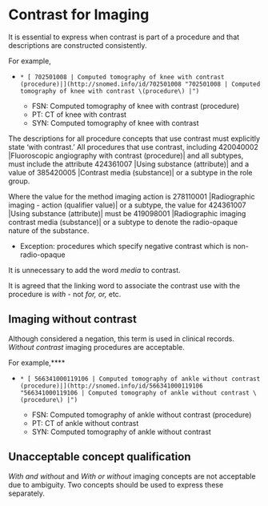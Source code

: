 # Contrast for Imaging

It is essential to express when contrast is part of a procedure and that descriptions are constructed consistently.

For example,

  *     * [ 702501008 | Computed tomography of knee with contrast (procedure)|](http://snomed.info/id/702501008 "702501008 | Computed tomography of knee with contrast \(procedure\) |")
      * FSN: Computed tomography of knee with contrast (procedure) 
      * PT: CT of knee with contrast
      * SYN: Computed tomography of knee with contrast 

The descriptions for all procedure concepts that use contrast must explicitly state ‘with contrast.’ All procedures that use contrast, including 420040002 |Fluoroscopic angiography with contrast (procedure)| and all subtypes, must include the attribute 424361007 |Using substance (attribute)| and a value of 385420005 |Contrast media (substance)| or a subtype in the role group. 

Where the value for the method imaging action is 278110001 |Radiographic imaging - action (qualifier value)| or a subtype, the value for 424361007 |Using substance (attribute)| must be 419098001 |Radiographic imaging contrast media (substance)| or a subtype to denote the radio-opaque nature of the substance.

  * Exception: procedures which specify negative contrast which is non-radio-opaque

It is unnecessary to add the word _media_ to contrast.

It is agreed that the linking word to associate the contrast use with the procedure is  _with_ \- not _for,_ _or,_ etc.

## Imaging without contrast

Although considered a negation, this term is used in clinical records.  _Without contrast_ imaging procedures are acceptable.

For example,****

  *     * [ 566341000119106 | Computed tomography of ankle without contrast (procedure)|](http://snomed.info/id/566341000119106 "566341000119106 | Computed tomography of ankle without contrast \(procedure\) |")
      * FSN: Computed tomography of ankle without contrast (procedure)
      * PT: CT of ankle without contrast
      * SYN: Computed tomography of ankle without contrast

## Unacceptable concept qualification

 _With and without_ and  _With or without_ imaging concepts are not acceptable due to ambiguity. Two concepts should be used to express these separately.
